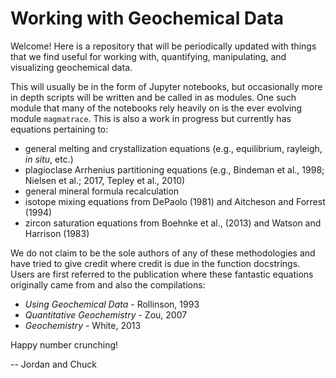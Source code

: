 # Working with Geochemical Data
Welcome! Here is a repository that will be periodically updated with things that we find useful for working with, quantifying, manipulating, and visualizing geochemical data. 

This will usually be in the form of Jupyter notebooks, but occasionally more in depth scripts will be written and be called in as modules. One such module that many of the notebooks rely heavily on is the ever evolving module ```magmatrace```. This is also a work in progress but currently has equations pertaining to:

- general melting and crystallization equations (e.g., equilibrium, rayleigh, *in situ*, etc.)
- plagioclase Arrhenius partitioning equations (e.g., Bindeman et al., 1998; Nielsen et al.; 2017, Tepley et al., 2010)
- general mineral formula recalculation
- isotope mixing equations from DePaolo (1981) and Aitcheson and Forrest (1994)
- zircon saturation equations from Boehnke et al., (2013) and Watson and Harrison (1983)

We do not claim to be the sole authors of any of these methodologies and have tried to give credit where credit is due in the function docstrings. Users are first referred to the publication where these fantastic equations originally came from and also the compilations: 
- *Using Geochemical Data* - Rollinson, 1993
- *Quantitative Geochemistry* - Zou, 2007
- *Geochemistry* - White, 2013
 

Happy number crunching!

-- Jordan and Chuck
